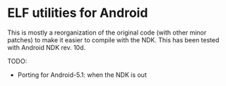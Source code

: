 # ELF utilities for Android

This is mostly a reorganization of the original code (with other minor patches) to make it easier to compile with the NDK. This has been tested with Android NDK rev. 10d.

TODO:
 - Porting for Android-5.1: when the NDK is out
